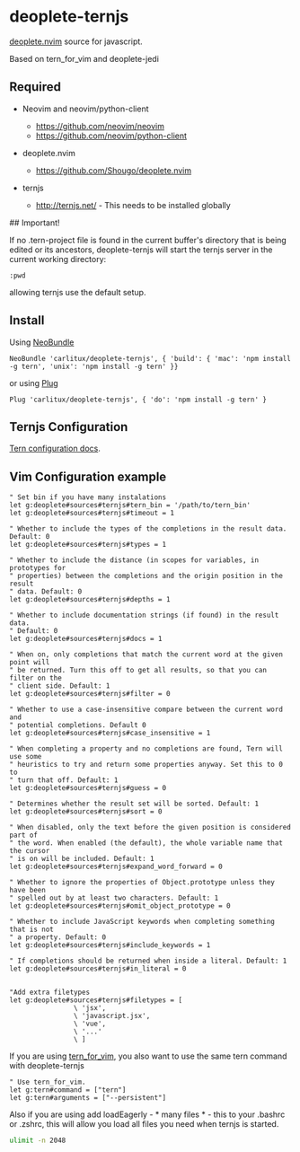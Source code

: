 # deoplete-ternjs
[deoplete.nvim](https://github.com/Shougo/deoplete.nvim) source for javascript.

Based on tern_for_vim and deoplete-jedi

## Required

- Neovim and neovim/python-client
  - https://github.com/neovim/neovim
  - https://github.com/neovim/python-client

- deoplete.nvim
  - https://github.com/Shougo/deoplete.nvim

- ternjs
  - http://ternjs.net/  - This needs to be installed globally

## Important!

If no .tern-project file is found in the current buffer's directory that is
being edited or its ancestors, deoplete-ternjs will start the ternjs server
in the current working directory:

```vim
:pwd
```

allowing ternjs use the default setup.


## Install

Using [NeoBundle](https://github.com/Shougo/neobundle.vim)

```vim
NeoBundle 'carlitux/deoplete-ternjs', { 'build': { 'mac': 'npm install -g tern', 'unix': 'npm install -g tern' }}
```

or using [Plug](https://github.com/junegunn/vim-plug)

```vim
Plug 'carlitux/deoplete-ternjs', { 'do': 'npm install -g tern' }
```

## Ternjs Configuration

[Tern configuration docs](http://ternjs.net/doc/manual.html#configuration).


## Vim Configuration example
```vim
" Set bin if you have many instalations
let g:deoplete#sources#ternjs#tern_bin = '/path/to/tern_bin'
let g:deoplete#sources#ternjs#timeout = 1

" Whether to include the types of the completions in the result data. Default: 0
let g:deoplete#sources#ternjs#types = 1

" Whether to include the distance (in scopes for variables, in prototypes for 
" properties) between the completions and the origin position in the result 
" data. Default: 0
let g:deoplete#sources#ternjs#depths = 1

" Whether to include documentation strings (if found) in the result data.
" Default: 0
let g:deoplete#sources#ternjs#docs = 1

" When on, only completions that match the current word at the given point will
" be returned. Turn this off to get all results, so that you can filter on the 
" client side. Default: 1
let g:deoplete#sources#ternjs#filter = 0

" Whether to use a case-insensitive compare between the current word and 
" potential completions. Default 0
let g:deoplete#sources#ternjs#case_insensitive = 1

" When completing a property and no completions are found, Tern will use some 
" heuristics to try and return some properties anyway. Set this to 0 to 
" turn that off. Default: 1
let g:deoplete#sources#ternjs#guess = 0

" Determines whether the result set will be sorted. Default: 1
let g:deoplete#sources#ternjs#sort = 0

" When disabled, only the text before the given position is considered part of 
" the word. When enabled (the default), the whole variable name that the cursor
" is on will be included. Default: 1
let g:deoplete#sources#ternjs#expand_word_forward = 0

" Whether to ignore the properties of Object.prototype unless they have been 
" spelled out by at least two characters. Default: 1
let g:deoplete#sources#ternjs#omit_object_prototype = 0

" Whether to include JavaScript keywords when completing something that is not 
" a property. Default: 0
let g:deoplete#sources#ternjs#include_keywords = 1

" If completions should be returned when inside a literal. Default: 1
let g:deoplete#sources#ternjs#in_literal = 0


"Add extra filetypes
let g:deoplete#sources#ternjs#filetypes = [
                \ 'jsx',
                \ 'javascript.jsx',
                \ 'vue',
                \ '...'
                \ ]
```

If you are using [tern_for_vim](https://github.com/ternjs/tern_for_vim), you also want to use the same tern command with deoplete-ternjs
```vim
" Use tern_for_vim.
let g:tern#command = ["tern"]
let g:tern#arguments = ["--persistent"]
```

Also if you are using add loadEagerly - * many files * - this to your .bashrc or .zshrc, this will
allow you load all files you need when ternjs is started.

```bash
ulimit -n 2048
```
